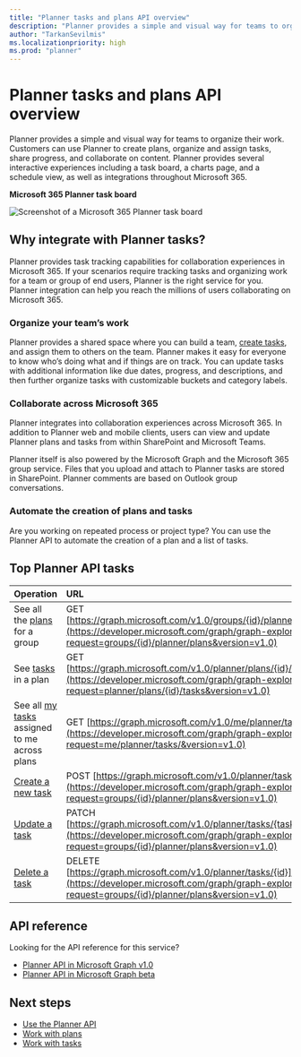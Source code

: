 ```yaml
---
title: "Planner tasks and plans API overview"
description: "Planner provides a simple and visual way for teams to organize their work. Customers can use Planner to create plans, organize and assign tasks, share progress, and collaborate on content.  Planner provides several interactive experiences including a task board, a charts page, and a schedule view, as well as integrations throughout Microsoft 365."
author: "TarkanSevilmis"
ms.localizationpriority: high
ms.prod: "planner"
---
```


# Planner tasks and plans API overview
Planner provides a simple and visual way for teams to organize their work. Customers can use Planner to create plans, organize and assign tasks, share progress, and collaborate on content.  Planner provides several interactive experiences including a task board, a charts page, and a schedule view, as well as integrations throughout Microsoft 365.

**Microsoft 365 Planner task board**

![Screenshot of a Microsoft 365 Planner task board](images/plannerboard.png "Image of Planner board")


## Why integrate with Planner tasks?
Planner provides task tracking capabilities for collaboration experiences in Microsoft 365. If your scenarios require tracking tasks and organizing work for a team or group of end users, Planner is the right service for you. Planner integration can help you reach the millions of users collaborating on Microsoft 365. 

### Organize your team’s work
Planner provides a shared space where you can build a team, [create tasks](/graph/api/planner-post-tasks?view=graph-rest-1.0), and assign them to others on the team. Planner makes it easy for everyone to know who’s doing what and if things are on track. You can update tasks with additional information like due dates, progress, and descriptions, and then further organize tasks with customizable buckets and category labels.   

### Collaborate across Microsoft 365
Planner integrates into collaboration experiences across Microsoft 365. In addition to Planner web and mobile clients, users can view and update Planner plans and tasks from within SharePoint and Microsoft Teams.  

Planner itself is also powered by the Microsoft Graph and the Microsoft 365 group service. Files that you upload and attach to Planner tasks are stored in SharePoint. Planner comments are based on Outlook group conversations.

<!-- Add image
Note: Put an image here showing the relationship between Planner and other things
-->

### Automate the creation of plans and tasks
Are you working on repeated process or project type? You can use the Planner API to automate the creation of a plan and a list of tasks.  
 
## Top Planner API tasks

|Operation|URL|
|:--------|:--|
|See all the [plans](/graph/api/resources/plannerplan?view=graph-rest-beta) for a group|GET [https://graph.microsoft.com/v1.0/groups/{id}/planner/plans](https://developer.microsoft.com/graph/graph-explorer?request=groups/{id}/planner/plans&version=v1.0)|
|See [tasks](/graph/api/resources/plannertask?view=graph-rest-beta) in a plan|GET [https://graph.microsoft.com/v1.0/planner/plans/{id}/tasks](https://developer.microsoft.com/graph/graph-explorer?request=planner/plans/{id}/tasks&version=v1.0)|
|See all [my tasks](/graph/api/planneruser-list-tasks?view=graph-rest-beta) assigned to me across plans|GET [https://graph.microsoft.com/v1.0/me/planner/tasks/](https://developer.microsoft.com/graph/graph-explorer?request=me/planner/tasks/&version=v1.0)|
|[Create a new task](/graph/api/planner-post-tasks?view=graph-rest-1.0)|POST [https://graph.microsoft.com/v1.0/planner/tasks](https://developer.microsoft.com/graph/graph-explorer?request=groups/{id}/planner/plans&version=v1.0)|
|[Update a task](/graph/api/plannertask-update?view=graph-rest-1.0)|PATCH [https://graph.microsoft.com/v1.0/planner/tasks/{task-id}](https://developer.microsoft.com/graph/graph-explorer?request=groups/{id}/planner/plans&version=v1.0)|
|[Delete a task](/graph/api/plannertask-delete?view=graph-rest-1.0)|DELETE [https://graph.microsoft.com/v1.0/planner/tasks/{id}](https://developer.microsoft.com/graph/graph-explorer?request=groups/{id}/planner/plans&version=v1.0)|

## API reference
Looking for the API reference for this service?

- [Planner API in Microsoft Graph v1.0](/graph/api/resources/planner-overview?view=graph-rest-1.0)
- [Planner API in Microsoft Graph beta](/graph/api/resources/planner-overview?view=graph-rest-beta)


## Next steps

- [Use the Planner API](/graph/api/resources/planner-overview?view=graph-rest-1.0)
- [Work with plans](/graph/api/resources/planner-overview?view=graph-rest-1.0#plans)
- [Work with tasks](/graph/api/resources/planner-overview?view=graph-rest-1.0#tasks)
